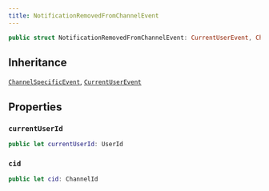 ```yaml
---
title: NotificationRemovedFromChannelEvent
---
```


``` swift
public struct NotificationRemovedFromChannelEvent: CurrentUserEvent, ChannelSpecificEvent 
```

## Inheritance

[`ChannelSpecificEvent`](channel-specific-event), [`CurrentUserEvent`](current-user-event)

## Properties

### `currentUserId`

``` swift
public let currentUserId: UserId
```

### `cid`

``` swift
public let cid: ChannelId
```
